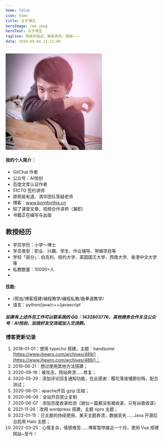 ```yaml
---
home: false
icon: home
title: 关于博主
heroImage: /me.jpeg
heroText: 关于博主
tagline: 简单的描述，略有丢失，随缘~~~
date: 2019-09-04 12:11:00
---
```


<img src="./intro.assets/me.jpeg" alt="img" style="zoom:33%;" />



#### 我的个人简介：

*   GitChat 作者
*   公众号：AI悦创
*   百度文库认证作者
*   51CTO 签约讲师
*   原网易有道、清华团队答疑老师
*   博客：www.bornforthis.cn
*   知了课堂文章、视频合作讲师（兼职）
*   书籍正在编写与出版

## 教授经历

*   学员学历：小学～博士
*   学员类型：职业、兴趣、学生、作业辅导、带做项目等
*   学校「部分」：伯克利、纽约大学、英国国王大学、西南大学、香港中文大学等
*   私教数量：10000+人
*   

#### 技能:

*   /爬虫/博客搭建/编程教学/编程私教/跆拳道教学/
*   语言：python/java/c++/javascript

##### 如果有上述外包工作可以联系我的 QQ：1432803776，其他商务合作关注公众号：AI悦创，加我好友交流或加入交流群。

### 博客更新记录

1.  2018-01-01：使用 typecho 搭建，主题：handsome [https://www.ihewro.com/archives/489/](https://www.ihewro.com/archives/489/)；
2.  2019-06-21：想过使用其他方法搭建；
3.  2020-09-16：被攻击，网站奔溃......修复；
4.  2020-05-29：添加评论回复通知功能，在此感谢：樱花落谁懂那份殇，配合测试；
5.  2020-06-01：apache开启 gzip 压缩；
6.  2020-06-06：全站开启禁止复制
7.  2020-06-07：添加百度收录检测（貌似一篇都没有被收录，只有谷歌收录）
4.  2021-11-26：改用 wordpress 搭建，主题 ripro 主题；
4.  2022-01-15：日主题的持续使用，某天主题奔溃，数据丢失......Java 开源后台启用 Halo 主题；
4.  2022-03-25：心情复杂，情感难受......博客暂停接近一个月，使用 Vue 搭建网站~至今！
